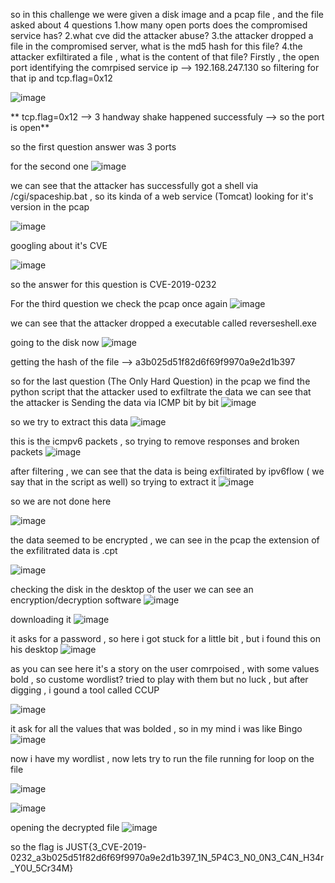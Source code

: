 so in this challenge we were given a disk image and a pcap file , and the file asked about 4 questions
1.how many open ports does the compromised service has?
2.what cve did the attacker abuse?
3.the attacker dropped a file in the compromised server, what is the md5 hash for this file?
4.the attacker exfiltirated a file , what is the content of that file?
Firstly , the open port identifying the comrpised service ip --> 192.168.247.130
so filtering for that ip and tcp.flag=0x12

![image](https://github.com/CMDJO-QAIS/CTF-Writeups/assets/160439920/d52c0cb4-0636-4dc9-adbb-a862d196015f)

** tcp.flag=0x12 --> 3 handway shake happened successfuly --> so the port is open**

so the first question answer was 3 ports

for the second one
![image](https://github.com/CMDJO-QAIS/CTF-Writeups/assets/160439920/134a9b56-87d2-43dd-a700-91d032c3dc41)

we can see that the attacker has successfully got a shell via /cgi/spaceship.bat , so its kinda of a web service (Tomcat) looking for it's version in the pcap


![image](https://github.com/CMDJO-QAIS/CTF-Writeups/assets/160439920/c45cbf8a-e895-4e7c-87b0-086d81c8872b)

googling about it's CVE

![image](https://github.com/CMDJO-QAIS/CTF-Writeups/assets/160439920/1f7b78dd-4396-4141-9eb0-7b9d7dfe4aa6)

so the answer for this question is CVE-2019-0232

For the third question we check the pcap once again
![image](https://github.com/CMDJO-QAIS/CTF-Writeups/assets/160439920/2802b3ce-a038-403f-8387-779c10fb31f8)

we can see that the attacker dropped a executable called reverseshell.exe

going to the disk now
![image](https://github.com/CMDJO-QAIS/CTF-Writeups/assets/160439920/e5c5772e-891a-46ce-955d-8f2becdbb623)

getting the hash of the file --> a3b025d51f82d6f69f9970a9e2d1b397

so for the last question (The Only Hard Question)
in the pcap we find the python script that the attacker used to exfiltrate the data
we can see that the attacker is Sending the data via ICMP bit by bit
![image](https://github.com/CMDJO-QAIS/CTF-Writeups/assets/160439920/a5a5f98b-4b72-4d6b-963c-c9b2c6924b81)

so we try to extract this data
![image](https://github.com/CMDJO-QAIS/CTF-Writeups/assets/160439920/3b2e3059-1700-4062-82ca-d3a0afd396dc)

this is the icmpv6 packets , so trying to remove responses and broken packets
![image](https://github.com/CMDJO-QAIS/CTF-Writeups/assets/160439920/56417f0d-7d28-41a1-8f0d-3b6592493c7c)

after filtering , we can see that the data is being exfiltirated by ipv6flow ( we say that in the script as well)
so trying to extract it
![image](https://github.com/CMDJO-QAIS/CTF-Writeups/assets/160439920/8f8f095d-e8db-4587-95d3-58aee9fc7e6a)

so we are not done here

![image](https://github.com/CMDJO-QAIS/CTF-Writeups/assets/160439920/f6143144-6f65-408c-b473-9d79bb7077c8)

the data seemed to be encrypted , we can see in the pcap the extension of the exfilitrated data is .cpt

![image](https://github.com/CMDJO-QAIS/CTF-Writeups/assets/160439920/542a5ed1-d925-42e0-a0ea-6878d844ebea)

checking the disk in the desktop of the user we can see an encryption/decryption software
![image](https://github.com/CMDJO-QAIS/CTF-Writeups/assets/160439920/068bb7f2-d950-4fe0-b743-d3f3ea331c49)

downloading it 
![image](https://github.com/CMDJO-QAIS/CTF-Writeups/assets/160439920/871422fe-14d9-489a-9c66-8249e8fc9845)

it asks for a password , so here i got stuck for a little bit , but i found this on his desktop
![image](https://github.com/CMDJO-QAIS/CTF-Writeups/assets/160439920/03a51e04-227a-42be-afe7-4ad4a88e54b7)

as you can see here it's a story on the user comrpoised , with some values bold , so custome wordlist?
tried to play with them but no luck , but after digging , i gound a tool called CCUP

![image](https://github.com/CMDJO-QAIS/CTF-Writeups/assets/160439920/800bc981-8942-42e9-8be2-f3e4eae0ef76)

it ask for all the values that was bolded , so in my mind i was like Bingo
![image](https://github.com/CMDJO-QAIS/CTF-Writeups/assets/160439920/d3ebffca-7a8b-4cfc-8152-5b8d51be8152)

now i have my wordlist , now lets try to run the file
running for loop on the file

![image](https://github.com/CMDJO-QAIS/CTF-Writeups/assets/160439920/de57e337-730c-4c58-b6f1-ee548ee4b03a)

![image](https://github.com/CMDJO-QAIS/CTF-Writeups/assets/160439920/92347b8e-f4bd-49ab-a1e7-ba2a01165912)

opening the decrypted file
![image](https://github.com/CMDJO-QAIS/CTF-Writeups/assets/160439920/c9c28e56-3dab-4d2b-8117-f9ff865f280f)

so the flag is 
JUST{3_CVE-2019-0232_a3b025d51f82d6f69f9970a9e2d1b397_1N_5P4C3_N0_0N3_C4N_H34r_Y0U_5Cr34M}
